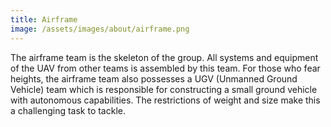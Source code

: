 ```yaml
---
title: Airframe
image: /assets/images/about/airframe.png
---
```

The airframe team is the skeleton of the group.
All systems and equipment of the UAV from other teams is assembled by this team.
For those who fear heights, the airframe team also possesses a UGV (Unmanned Ground Vehicle) team which
is responsible for constructing a small ground vehicle with autonomous capabilities.
The restrictions of weight and size make this a challenging task to tackle.